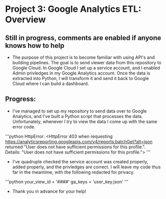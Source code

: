 # Project 3: Google Analytics ETL: Overview 
## Still in progress, comments are enabled if anyone knows how to help 

* The purpose of this project is to become familiar with using API's and building pipelines. The goal is to send viewer data from this repository to Google Cloud. In Google Cloud I set up a service account, and I enabled Admin privledges in my Google Analytics account. Once the data is extracted into Python, I will transform it and send it back to Google Cloud where I can build a dashboard. 

## Progress: 

* I've managed to set up my repository to send data over to Google Analytics, and I've built a Python script that processes the data. Unfortunately, whenever I try to view the data I come up with the same error code. 

'''python
HttpError: <HttpError 403 when requesting https://analyticsreporting.googleapis.com/v4/reports:batchGet?alt=json returned "User does not have sufficient permissions for this profile.". Details: "User does not have sufficient permissions for this profile."> 
'''

* I've quadruple checked the service account was created properly, added properly, and the privledges are correct. I will leave my code thus far in the meantime, with the following redacted for privacy. 

'''python
your_view_id = '####'
ga_keys = 'user_key.json'
''' 

* Thank you in advance for your help!

